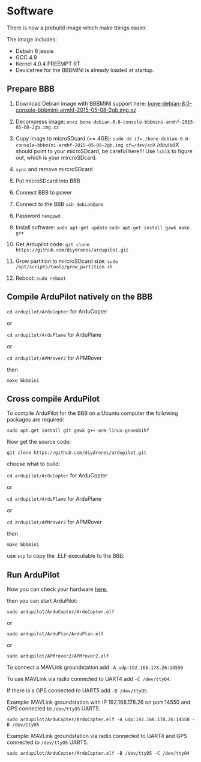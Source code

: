 # Software

There is now a prebuild image which make things easier.

The image includes:
* Debain 8 jessie
* GCC 4.9
* Kernel 4.0.4 PREEMPT RT
* Devicetree for the BBBMINI is already loaded at startup.

## Prepare BBB
1. Download Debian image with BBBMINI support here: [bone-debian-8.0-console-bbbmini-armhf-2015-05-08-2gb.img.xz](https://goo.gl/jmjDcO)

2. Decompress image: `unxz bone-debian-8.0-console-bbbmini-armhf-2015-05-08-2gb.img.xz`

3. Copy image to microSDcard (>= 4GB): `sudo dd if=./bone-debian-8.0-console-bbbmini-armhf-2015-05-08-2gb.img of=/dev/sdX` /dev/sdX should point to your microSDcard, be careful here!!! Use `lsblk` to figure out, which is your mircroSDcard.

4. `sync` and remove mircroSDcard 

5. Put microSDcard into BBB
6. Connect BBB to power
7. Connect to the BBB `ssh debian@arm`
8. Password `temppwd`
9. Install software: `sudo apt-get update` `sudo apt-get install gawk make g++`
10. Get Ardupilot code: `git clone https://github.com/diydrones/ardupilot.git`
11. Grow partition to mircroSDcard size: `sudo /opt/scripts/tools/grow_partition.sh`
12. Reboot: `sudo reboot`
 
## Compile ArduPilot natively on the BBB
`cd ardupilot/ArduCopter` for ArduCopter

or

`cd ardupilot/ArduPlane` for ArduPlane

or 

`cd ardupilot/APMrover2` for APMRover

then

`make bbbmini`

## Cross compile ArduPilot 

To compile ArduPilot for the BBB on a Ubuntu computer the following packages are required:

`sudo apt.get install git gawk g++-arm-linux-gnueabihf`

Now get the source code:

`git clone https://github.com/diydrones/ardupilot.git`

choose what to build:

`cd ardupilot/ArduCopter` for ArduCopter

or

`cd ardupilot/ArduPlane` for ArduPlane

or 

`cd ardupilot/APMrover2` for APMRover

then

`make bbbmini`

use `scp` to copy the .ELF executable to the BBB.

## Run ArduPilot
Now you can check your hardware [here.](../checkhardware/checkhardware.md)

then you can start ArduPilot:

`sudo ardupilot/ArduCopter/ArduCopter.elf`

or

`sudo ardupilot/ArduPlan/ArduPlan.elf`

or

`sudo ardupilot/APMrover2/APMrover2.elf`

To connect a MAVLink groundstation add `-A udp:192.168.178.26:14550`

To use MAVLink via radio connected to UART4 add `-C /dev/ttyO4`. 

If there is a GPS connected to UART5 add `-B /dev/ttyO5`. 

Example: MAVLink groundstation with IP 192.168.178.26 on port 14550 and GPS connected to `/dev/ttyO5` UART5.

`sudo ardupilot/ArduCopter/ArduCopter.elf -A udp:192.168.178.26:14550 -B /dev/ttyO5`

Example: MAVLink groundstation via radio connected to UART4 and GPS connected to `/dev/ttyO5` UART5.

`sudo ardupilot/ArduCopter/ArduCopter.elf -B /dev/ttyO5 -C /dev/ttyO4`

